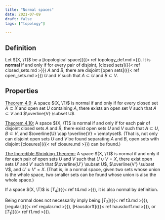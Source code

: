 ```yaml
---
title: "Normal spaces"
date: 2021-07-09
draft: false
tags: ["topology"]

---
```


## Definition
Let $(X, \T)$ be a [topological space]({{< ref topology_def.md >}}). It is **normal** if and only if for every pair of disjoint, [closed sets]({{< ref closed_sets.md >}}) $A$ and $B$, there are disjoint [open sets]({{< ref open_sets.md >}}) $U$ and $V$ such that $A \subset U$ and $B \subset V$.

## Properties
[Theorem 4.9:](\work.pdf#page=33) A space $(X, \T)$ is normal if and only if for every closed set $A \subset X$ and open set $U$ containing $A$, there exists an open set $V$ such that $A \subset V$ and $\overline{V} \subset U$.

[Theorem 4.10:](\work.pdf#page=33) A space $(X, \T)$ is normal if and only if for each pair of disjoint closed sets $A$ and $B$, there exist open sets $U$ and $V$ such that $A \subset U$, $B \subset V$, and $\overline{U} \cap \overline{V} = \emptyset$. (That is, not only can disjoint open sets $U$ and $V$ be found separating $A$ and $B$, open sets with disjoint [closures]({{< ref closure.md >}}) can be found.)

[The Incredible Shrinking Theorem:](\work.pdf#page=34) A space $(X, \T)$ is normal if and only if for each pair of open sets $U$ and $V$ such that $U \cup V = X$, there exist open sets $U'$ and $V'$ such that $\overline{U'} \subset U$, $\overline{V'} \subset V$, and $U' \cup V' = X$. (That is, in a normal space, given two sets whose union is the whole space, two smaller sets can be found whose union is also the whole space.)

If a space $(X, \T)$ is [$T_4$]({{< ref t4.md >}}), it is also normal by definition.

Being normal does not necessarily imply being [$T_3$]({{< ref t3.md >}}), [regular]({{< ref regular.md >}}), [Hausdorff]({{< ref hausdorff.md >}}), or [$T_1$]({{< ref t1.md >}}).
